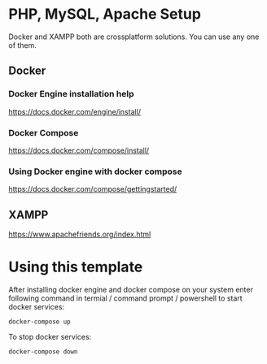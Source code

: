 # PHP, MySQL, Apache Setup

Docker and XAMPP both are crossplatform solutions. You can use any one of them. 

## Docker

### Docker Engine installation help
https://docs.docker.com/engine/install/

### Docker Compose
https://docs.docker.com/compose/install/

### Using Docker engine with docker compose

https://docs.docker.com/compose/gettingstarted/


## XAMPP
https://www.apachefriends.org/index.html


# Using this template
After installing docker engine and docker compose on your system enter following command in termial / command prompt / powershell to start docker services:  

`` docker-compose up ``

To stop docker services:

``docker-compose down ``